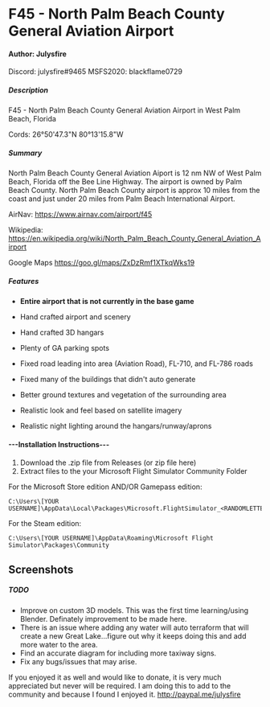 # F45 - North Palm Beach County General Aviation Airport
#### Author: Julysfire
Discord: julysfire#9465        MSFS2020: blackflame0729

##### Description
F45 - North Palm Beach County General Aviation Airport in West Palm Beach, Florida 

Cords: 26°50'47.3"N 80°13'15.8"W

##### Summary

North Palm Beach County General Aviation Aiport is 12 nm NW of West Palm Beach, Florida off the Bee Line Highway.  The airport is owned by Palm Beach County.  North Palm Beach County airport is approx 10 miles from the coast and just under 20 miles from Palm Beach International Airport.

AirNav: <https://www.airnav.com/airport/f45>

Wikipedia: <https://en.wikipedia.org/wiki/North_Palm_Beach_County_General_Aviation_Airport>

Google Maps <https://goo.gl/maps/ZxDzRmf1XTkqWks19>

##### Features

- **Entire airport that is not currently in the base game**

- Hand crafted airport and scenery
- Hand crafted 3D hangars
- Plenty of GA parking spots
- Fixed road leading into area (Aviation Road), FL-710, and FL-786 roads
- Fixed many of the buildings that didn't auto generate
- Better ground textures and vegetation of the surrounding area
- Realistic look and feel based on satellite imagery
- Realistic night lighting around the hangars/runway/aprons

#### ---Installation Instructions---
1. Download the .zip file from Releases (or zip file here)
2. Extract files to the your Microsoft Flight Simulator Community Folder

For the Microsoft Store edition AND/OR Gamepass edition:

	C:\Users\[YOUR USERNAME]\AppData\Local\Packages\Microsoft.FlightSimulator_<RANDOMLETTERS>\LocalCache\Packages\Community
	
For the Steam edition:

	C:\Users\[YOUR USERNAME]\AppData\Roaming\Microsoft Flight Simulator\Packages\Community

## Screenshots


##### TODO

- Improve on custom 3D models.  This was the first time learning/using Blender.  Definately improvement to be made here.
- There is an issue where adding any water will auto terraform that will create a new Great Lake...figure out why it keeps doing this and add more water to the area.
- Find an accurate diagram for including more taxiway signs.
- Fix any bugs/issues that may arise.


If you enjoyed it as well and would like to donate, it is very much appreciated but never will be required.  I am doing this to add to the community and because I found I enjoyed it.
http://paypal.me/julysfire
